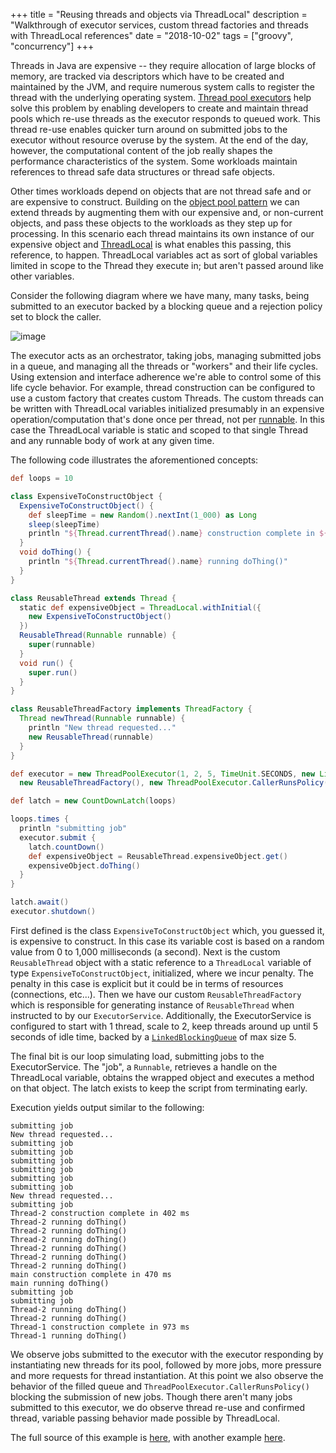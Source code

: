 +++
title = "Reusing threads and objects via ThreadLocal"
description = "Walkthrough of executor services, custom thread factories and threads with ThreadLocal references"
date = "2018-10-02"
tags = ["groovy", "concurrency"]
+++

Threads in Java are expensive -- they require allocation of large blocks of
memory, are tracked via descriptors which have to be created and maintained by the JVM,
and require numerous system calls to register the thread with the underlying operating
system. [Thread pool executors](https://docs.oracle.com/javase/8/docs/api/java/util/concurrent/ThreadPoolExecutor.html) help
solve this problem by enabling developers
to create and maintain thread pools which re-use threads as the executor responds to
queued work. This thread re-use enables quicker turn around on submitted jobs to the
executor without resource overuse by the system. At the end of the day, however, the computational content of the job really shapes
the performance characteristics of the system. Some workloads maintain references to
thread safe data structures or thread safe objects. 

Other times workloads depend on objects that are not thread safe and or are expensive to construct.
Building on the [object pool pattern](https://en.wikipedia.org/wiki/Object_pool_pattern) 
we can extend threads by augmenting them with our expensive and, or non-current objects, and pass
these objects to the workloads as they step up for processing. In this scenario each thread
maintains its own instance of our expensive object and [ThreadLocal](https://docs.oracle.com/javase/8/docs/api/java/lang/ThreadLocal.html)
is what enables this passing, this reference, to happen. ThreadLocal variables act as sort of
global variables limited in scope to the Thread they execute in; but aren't passed 
around like other variables.

Consider the following diagram where we have many, many tasks, being submitted
to an executor backed by a blocking queue and a rejection policy set to block the caller.

![image](/img/2018-10-reusing-threads-and-objects-via-threadlocal-in-groovy/0.jpg)

The executor acts as an orchestrator, taking jobs, managing submitted jobs in a queue, and managing
all the threads or "workers" and their life cycles. Using extension and interface adherence we're
able to control some of this life cycle behavior. For example, thread construction can
be configured to use a custom factory that creates custom Threads. The custom threads can be written
with ThreadLocal variables initialized presumably in an expensive operation/computation that's done once per thread, not per [runnable](https://docs.oracle.com/javase/8/docs/api/java/lang/Runnable.html). In this case the ThreadLocal variable is static and scoped to that
single Thread and any runnable body of work at any given time.

The following code illustrates the aforementioned concepts:

```groovy
def loops = 10

class ExpensiveToConstructObject {
  ExpensiveToConstructObject() {
    def sleepTime = new Random().nextInt(1_000) as Long
    sleep(sleepTime)
    println "${Thread.currentThread().name} construction complete in ${sleepTime} ms"
  }
  void doThing() {
    println "${Thread.currentThread().name} running doThing()"
  }
}

class ReusableThread extends Thread {
  static def expensiveObject = ThreadLocal.withInitial({
    new ExpensiveToConstructObject()
  })
  ReusableThread(Runnable runnable) {
    super(runnable)
  }
  void run() {
    super.run()
  }
}

class ReusableThreadFactory implements ThreadFactory {
  Thread newThread(Runnable runnable) {
    println "New thread requested..."
    new ReusableThread(runnable)
  }
}

def executor = new ThreadPoolExecutor(1, 2, 5, TimeUnit.SECONDS, new LinkedBlockingQueue(5),
  new ReusableThreadFactory(), new ThreadPoolExecutor.CallerRunsPolicy())

def latch = new CountDownLatch(loops)

loops.times {
  println "submitting job"
  executor.submit {
    latch.countDown()
    def expensiveObject = ReusableThread.expensiveObject.get()
    expensiveObject.doThing()
  }
}

latch.await()
executor.shutdown()
```

First defined is the class `ExpensiveToConstructObject` which, you guessed it, is expensive to construct.
In this case its variable cost is based on a random value from 0 to 1,000 milliseconds (a second). Next is
the custom `ReusableThread` object with a static reference to a `ThreadLocal` variable
of type `ExpensiveToConstructObject`, initialized, where we incur penalty. The penalty in
this case is explicit but it could be in terms of resources (connections, etc...). Then we have our custom `ReusableThreadFactory` which is responsible for
generating instance of `ReusableThread` when instructed to by our `ExecutorService`. Additionally,
the ExecutorService is configured to start with 1 thread, scale to 2, keep threads around up
until 5 seconds of idle time, backed by a [`LinkedBlockingQueue`](https://docs.oracle.com/javase/8/docs/api/java/util/concurrent/LinkedBlockingQueue.html) of max size 5. 

The final bit is our loop simulating load, submitting jobs to the ExecutorService. The "job",
a `Runnable`, retrieves a handle on the ThreadLocal variable, obtains the wrapped object and
executes a method on that object. The latch exists to keep the script from terminating early.

Execution yields output similar to the following:   

```text
submitting job
New thread requested...
submitting job
submitting job
submitting job
submitting job
submitting job
submitting job
New thread requested...
submitting job
Thread-2 construction complete in 402 ms
Thread-2 running doThing()
Thread-2 running doThing()
Thread-2 running doThing()
Thread-2 running doThing()
Thread-2 running doThing()
Thread-2 running doThing()
main construction complete in 470 ms
main running doThing()
submitting job
submitting job
Thread-2 running doThing()
Thread-2 running doThing()
Thread-1 construction complete in 973 ms
Thread-1 running doThing()
```

We observe jobs submitted to the executor with the executor responding by instantiating new threads
for its pool, followed by more jobs, more pressure and more requests for thread instantiation.
At this point we also observe the behavior of the filled queue and `ThreadPoolExecutor.CallerRunsPolicy()` blocking
the submission of new jobs. Though there aren't many jobs submitted to this executor, we do observe thread
re-use and confirmed thread, variable passing behavior made possible by ThreadLocal.    

The full source of this example is [here](https://github.com/joshdurbin/blog_post_groovy_scripts/blob/master/threadlocal_groovy_post-1.groovy),
with another example [here](https://github.com/joshdurbin/blog_post_groovy_scripts/blob/master/threadlocal_groovy_post-2.groovy).
   
